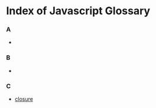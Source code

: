 
# Index of Javascript Glossary


### A

- [](./)
                        

### B

- [](./)
                        

### C

- [closure](./closure)
                        
